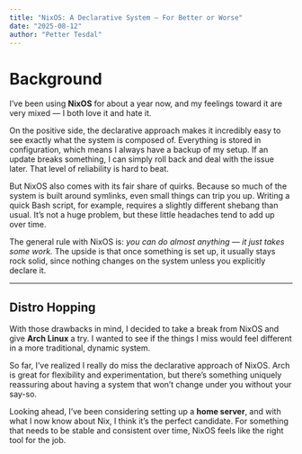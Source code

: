 ```yaml
---
title: "NixOS: A Declarative System — For Better or Worse"
date: "2025-08-12"
author: "Petter Tesdal"
---
```


<!--more-->

# Background
I’ve been using **NixOS** for about a year now, and my feelings toward it are very mixed — I both love it and hate it.  

On the positive side, the declarative approach makes it incredibly easy to see exactly what the system is composed of. Everything is stored in configuration, which means I always have a backup of my setup. If an update breaks something, I can simply roll back and deal with the issue later. That level of reliability is hard to beat.  

But NixOS also comes with its fair share of quirks. Because so much of the system is built around symlinks, even small things can trip you up. Writing a quick Bash script, for example, requires a slightly different shebang than usual. It’s not a huge problem, but these little headaches tend to add up over time.  

The general rule with NixOS is: *you can do almost anything — it just takes some work.* The upside is that once something is set up, it usually stays rock solid, since nothing changes on the system unless you explicitly declare it.

---

## Distro Hopping
With those drawbacks in mind, I decided to take a break from NixOS and give **Arch Linux** a try. I wanted to see if the things I miss would feel different in a more traditional, dynamic system.  

So far, I’ve realized I really do miss the declarative approach of NixOS. Arch is great for flexibility and experimentation, but there’s something uniquely reassuring about having a system that won’t change under you without your say-so.  

Looking ahead, I’ve been considering setting up a **home server**, and with what I now know about Nix, I think it’s the perfect candidate. For something that needs to be stable and consistent over time, NixOS feels like the right tool for the job.

